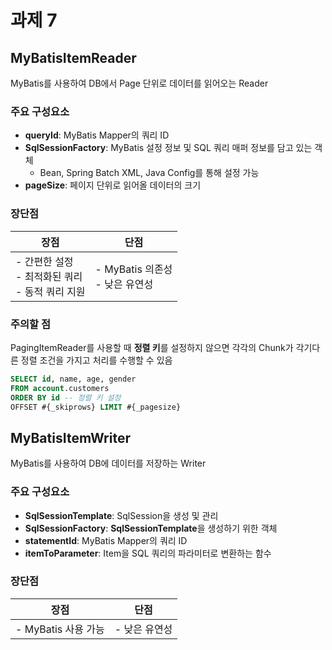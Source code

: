 # 과제 7

## MyBatisItemReader

MyBatis를 사용하여 DB에서 Page 단위로 데이터를 읽어오는 Reader

### 주요 구성요소

- **queryId**: MyBatis Mapper의 쿼리 ID
- **SqlSessionFactory**: MyBatis 설정 정보 및 SQL 쿼리 매퍼 정보를 담고 있는 객체
    - Bean, Spring Batch XML, Java Config를 통해 설정 가능
- **pageSize**: 페이지 단위로 읽어올 데이터의 크기

### 장단점

| 장점                                       | 단점                           |
|------------------------------------------|------------------------------|
| - 간편한 설정<br/> - 최적화된 쿼리 <br/> - 동적 쿼리 지원 | - MyBatis 의존성 <br/> - 낮은 유연성 |

### 주의할 점

PagingItemReader를 사용할 때 **정렬 키**를 설정하지 않으면 각각의 Chunk가 각기다른 정렬 조건을 가지고 처리를 수행할 수 있음

```sql
SELECT id, name, age, gender
FROM account.customers
ORDER BY id -- 정렬 키 설정
OFFSET #{_skiprows} LIMIT #{_pagesize}
```

## MyBatisItemWriter

MyBatis를 사용하여 DB에 데이터를 저장하는 Writer

### 주요 구성요소

- **SqlSessionTemplate**: SqlSession을 생성 및 관리
- **SqlSessionFactory**: **SqlSessionTemplate**을 생성하기 위한 객체
- **statementId**: MyBatis Mapper의 쿼리 ID
- **itemToParameter**: Item을 SQL 쿼리의 파라미터로 변환하는 함수

### 장단점

| 장점                    | 단점       |
|-----------------------|----------|
| - MyBatis 사용 가능<br/> | - 낮은 유연성 |
